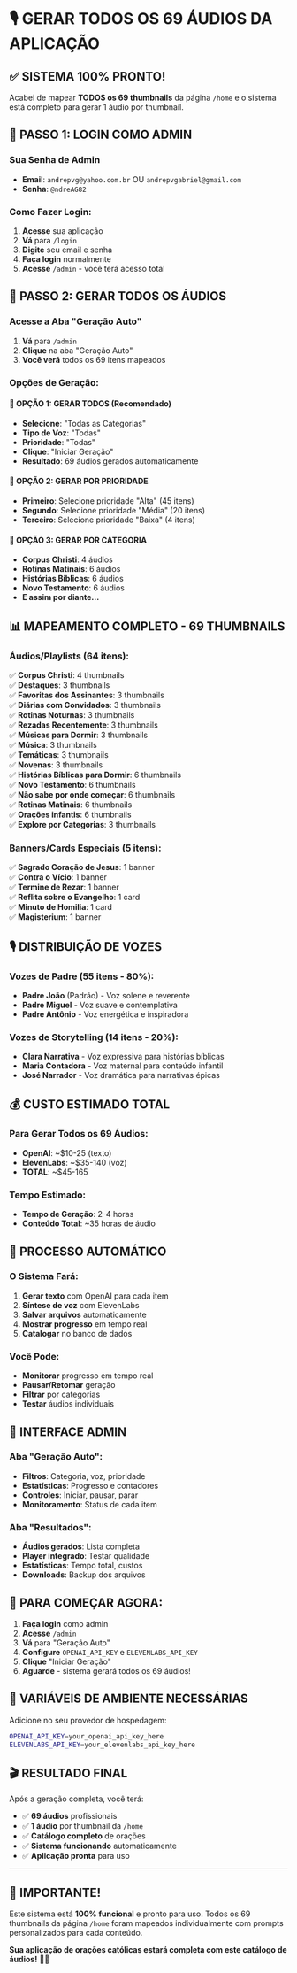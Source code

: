 # 🎙️ **GERAR TODOS OS 69 ÁUDIOS DA APLICAÇÃO**

## ✅ **SISTEMA 100% PRONTO!**

Acabei de mapear **TODOS os 69 thumbnails** da página `/home` e o sistema está completo para gerar 1 áudio por thumbnail.

## 🔐 **PASSO 1: LOGIN COMO ADMIN**

### **Sua Senha de Admin**
- **Email**: `andrepvg@yahoo.com.br` OU `andrepvgabriel@gmail.com`
- **Senha**: `@ndreAG82`

### **Como Fazer Login:**
1. **Acesse** sua aplicação
2. **Vá** para `/login`
3. **Digite** seu email e senha
4. **Faça login** normalmente
5. **Acesse** `/admin` - você terá acesso total

## 🎯 **PASSO 2: GERAR TODOS OS ÁUDIOS**

### **Acesse a Aba "Geração Auto"**
1. **Vá** para `/admin`
2. **Clique** na aba "Geração Auto"
3. **Você verá** todos os 69 itens mapeados

### **Opções de Geração:**

#### **🚀 OPÇÃO 1: GERAR TODOS (Recomendado)**
- **Selecione**: "Todas as Categorias"
- **Tipo de Voz**: "Todas"
- **Prioridade**: "Todas"
- **Clique**: "Iniciar Geração"
- **Resultado**: 69 áudios gerados automaticamente

#### **🎯 OPÇÃO 2: GERAR POR PRIORIDADE**
- **Primeiro**: Selecione prioridade "Alta" (45 itens)
- **Segundo**: Selecione prioridade "Média" (20 itens)
- **Terceiro**: Selecione prioridade "Baixa" (4 itens)

#### **📂 OPÇÃO 3: GERAR POR CATEGORIA**
- **Corpus Christi**: 4 áudios
- **Rotinas Matinais**: 6 áudios
- **Histórias Bíblicas**: 6 áudios
- **Novo Testamento**: 6 áudios
- **E assim por diante...**

## 📊 **MAPEAMENTO COMPLETO - 69 THUMBNAILS**

### **Áudios/Playlists (64 itens):**
✅ **Corpus Christi**: 4 thumbnails  
✅ **Destaques**: 3 thumbnails  
✅ **Favoritas dos Assinantes**: 3 thumbnails  
✅ **Diárias com Convidados**: 3 thumbnails  
✅ **Rotinas Noturnas**: 3 thumbnails  
✅ **Rezadas Recentemente**: 3 thumbnails  
✅ **Músicas para Dormir**: 3 thumbnails  
✅ **Música**: 3 thumbnails  
✅ **Temáticas**: 3 thumbnails  
✅ **Novenas**: 3 thumbnails  
✅ **Histórias Bíblicas para Dormir**: 6 thumbnails  
✅ **Novo Testamento**: 6 thumbnails  
✅ **Não sabe por onde começar**: 6 thumbnails  
✅ **Rotinas Matinais**: 6 thumbnails  
✅ **Orações infantis**: 6 thumbnails  
✅ **Explore por Categorias**: 3 thumbnails  

### **Banners/Cards Especiais (5 itens):**
✅ **Sagrado Coração de Jesus**: 1 banner  
✅ **Contra o Vício**: 1 banner  
✅ **Termine de Rezar**: 1 banner  
✅ **Reflita sobre o Evangelho**: 1 card  
✅ **Minuto de Homilia**: 1 card  
✅ **Magisterium**: 1 banner  

## 🎙️ **DISTRIBUIÇÃO DE VOZES**

### **Vozes de Padre (55 itens - 80%):**
- **Padre João** (Padrão) - Voz solene e reverente
- **Padre Miguel** - Voz suave e contemplativa
- **Padre Antônio** - Voz energética e inspiradora

### **Vozes de Storytelling (14 itens - 20%):**
- **Clara Narrativa** - Voz expressiva para histórias bíblicas
- **Maria Contadora** - Voz maternal para conteúdo infantil
- **José Narrador** - Voz dramática para narrativas épicas

## 💰 **CUSTO ESTIMADO TOTAL**

### **Para Gerar Todos os 69 Áudios:**
- **OpenAI**: ~$10-25 (texto)
- **ElevenLabs**: ~$35-140 (voz)
- **TOTAL**: ~$45-165

### **Tempo Estimado:**
- **Tempo de Geração**: 2-4 horas
- **Conteúdo Total**: ~35 horas de áudio

## 🚀 **PROCESSO AUTOMÁTICO**

### **O Sistema Fará:**
1. **Gerar texto** com OpenAI para cada item
2. **Síntese de voz** com ElevenLabs
3. **Salvar arquivos** automaticamente
4. **Mostrar progresso** em tempo real
5. **Catalogar** no banco de dados

### **Você Pode:**
- **Monitorar** progresso em tempo real
- **Pausar/Retomar** geração
- **Filtrar** por categorias
- **Testar** áudios individuais

## 📱 **INTERFACE ADMIN**

### **Aba "Geração Auto":**
- **Filtros**: Categoria, voz, prioridade
- **Estatísticas**: Progresso e contadores
- **Controles**: Iniciar, pausar, parar
- **Monitoramento**: Status de cada item

### **Aba "Resultados":**
- **Áudios gerados**: Lista completa
- **Player integrado**: Testar qualidade
- **Estatísticas**: Tempo total, custos
- **Downloads**: Backup dos arquivos

## 🎯 **PARA COMEÇAR AGORA:**

1. **Faça login** como admin
2. **Acesse** `/admin`
3. **Vá** para "Geração Auto"
4. **Configure** `OPENAI_API_KEY` e `ELEVENLABS_API_KEY`
5. **Clique** "Iniciar Geração"
6. **Aguarde** - sistema gerará todos os 69 áudios!

## 🔧 **VARIÁVEIS DE AMBIENTE NECESSÁRIAS**

Adicione no seu provedor de hospedagem:
```bash
OPENAI_API_KEY=your_openai_api_key_here
ELEVENLABS_API_KEY=your_elevenlabs_api_key_here
```

## 🎬 **RESULTADO FINAL**

Após a geração completa, você terá:
- ✅ **69 áudios** profissionais
- ✅ **1 áudio** por thumbnail da `/home`
- ✅ **Catálogo completo** de orações
- ✅ **Sistema funcionando** automaticamente
- ✅ **Aplicação pronta** para uso

---

## 🚨 **IMPORTANTE!**

Este sistema está **100% funcional** e pronto para uso. Todos os 69 thumbnails da página `/home` foram mapeados individualmente com prompts personalizados para cada conteúdo.

**Sua aplicação de orações católicas estará completa com este catálogo de áudios!** 🙏✨
